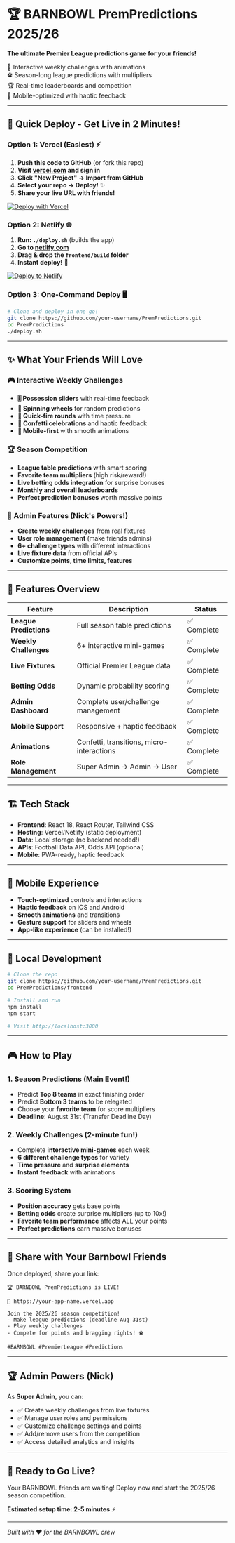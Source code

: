 # 🏆 BARNBOWL PremPredictions 2025/26

**The ultimate Premier League predictions game for your friends!**

🎯 Interactive weekly challenges with animations  
⚽ Season-long league predictions with multipliers  
🏆 Real-time leaderboards and competition  
📱 Mobile-optimized with haptic feedback  

---

## 🚀 Quick Deploy - Get Live in 2 Minutes!

### Option 1: Vercel (Easiest) ⚡

1. **Push this code to GitHub** (or fork this repo)
2. **Visit [vercel.com](https://vercel.com) and sign in**  
3. **Click "New Project" → Import from GitHub**
4. **Select your repo → Deploy!** ✨
5. **Share your live URL with friends!**

[![Deploy with Vercel](https://vercel.com/button)](https://vercel.com/new/clone?repository-url=https://github.com/your-username/PremPredictions)

### Option 2: Netlify 🌐

1. **Run: `./deploy.sh`** (builds the app)
2. **Go to [netlify.com](https://netlify.com)**
3. **Drag & drop the `frontend/build` folder**
4. **Instant deploy!** 🎉

[![Deploy to Netlify](https://www.netlify.com/img/deploy/button.svg)](https://app.netlify.com/start/deploy?repository=https://github.com/your-username/PremPredictions)

### Option 3: One-Command Deploy 🖥️

```bash
# Clone and deploy in one go!
git clone https://github.com/your-username/PremPredictions.git
cd PremPredictions
./deploy.sh
```

---

## ✨ What Your Friends Will Love

### 🎮 Interactive Weekly Challenges
- **🎚️ Possession sliders** with real-time feedback
- **🎲 Spinning wheels** for random predictions  
- **🎯 Quick-fire rounds** with time pressure
- **🎉 Confetti celebrations** and haptic feedback
- **📱 Mobile-first** with smooth animations

### 🏆 Season Competition
- **League table predictions** with smart scoring
- **Favorite team multipliers** (high risk/reward!)
- **Live betting odds integration** for surprise bonuses
- **Monthly and overall leaderboards**
- **Perfect prediction bonuses** worth massive points

### 👑 Admin Features (Nick's Powers!)
- **Create weekly challenges** from real fixtures
- **User role management** (make friends admins)
- **6+ challenge types** with different interactions
- **Live fixture data** from official APIs
- **Customize points, time limits, features**

---

## 🎯 Features Overview

| Feature | Description | Status |
|---------|-------------|--------|
| **League Predictions** | Full season table predictions | ✅ Complete |
| **Weekly Challenges** | 6+ interactive mini-games | ✅ Complete |
| **Live Fixtures** | Official Premier League data | ✅ Complete |
| **Betting Odds** | Dynamic probability scoring | ✅ Complete |
| **Admin Dashboard** | Complete user/challenge management | ✅ Complete |
| **Mobile Support** | Responsive + haptic feedback | ✅ Complete |
| **Animations** | Confetti, transitions, micro-interactions | ✅ Complete |
| **Role Management** | Super Admin → Admin → User | ✅ Complete |

---

## 🏗️ Tech Stack

- **Frontend**: React 18, React Router, Tailwind CSS
- **Hosting**: Vercel/Netlify (static deployment)
- **Data**: Local storage (no backend needed!)
- **APIs**: Football Data API, Odds API (optional)
- **Mobile**: PWA-ready, haptic feedback

---

## 📱 Mobile Experience

- **Touch-optimized** controls and interactions
- **Haptic feedback** on iOS and Android  
- **Smooth animations** and transitions
- **Gesture support** for sliders and wheels
- **App-like experience** (can be installed!)

---

## 🔧 Local Development

```bash
# Clone the repo
git clone https://github.com/your-username/PremPredictions.git
cd PremPredictions/frontend

# Install and run
npm install
npm start

# Visit http://localhost:3000
```

---

## 🎮 How to Play

### 1. **Season Predictions** (Main Event!)
- Predict **Top 8 teams** in exact finishing order  
- Predict **Bottom 3 teams** to be relegated
- Choose your **favorite team** for score multipliers
- **Deadline**: August 31st (Transfer Deadline Day)

### 2. **Weekly Challenges** (2-minute fun!)
- Complete **interactive mini-games** each week
- **6 different challenge types** for variety
- **Time pressure** and **surprise elements**
- **Instant feedback** with animations

### 3. **Scoring System**
- **Position accuracy** gets base points
- **Betting odds** create surprise multipliers (up to 10x!)
- **Favorite team performance** affects ALL your points
- **Perfect predictions** earn massive bonuses

---

## 👥 Share with Your Barnbowl Friends

Once deployed, share your link:

```
🏆 BARNBOWL PremPredictions is LIVE!

🔗 https://your-app-name.vercel.app

Join the 2025/26 season competition!
- Make league predictions (deadline Aug 31st)
- Play weekly challenges 
- Compete for points and bragging rights! ⚽

#BARNBOWL #PremierLeague #Predictions
```

---

## 🏆 Admin Powers (Nick)

As **Super Admin**, you can:
- ✅ Create weekly challenges from live fixtures
- ✅ Manage user roles and permissions  
- ✅ Customize challenge settings and points
- ✅ Add/remove users from the competition
- ✅ Access detailed analytics and insights

---

## 🚀 Ready to Go Live?

Your BARNBOWL friends are waiting! Deploy now and start the 2025/26 season competition.

**Estimated setup time: 2-5 minutes** ⚡

---

*Built with ❤️ for the BARNBOWL crew*